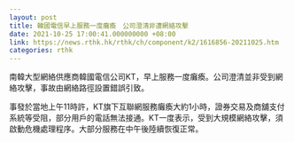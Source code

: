 ```yaml
---
layout: post
title: 韓國電信早上服務一度癱瘓　公司澄清非遭網絡攻擊
date: 2021-10-25 17:00:41.000000000 +08:00
link: https://news.rthk.hk/rthk/ch/component/k2/1616856-20211025.htm
categories: rthk
---
```


南韓大型網絡供應商韓國電信公司KT，早上服務一度癱瘓。公司澄清並非受到網絡攻擊，事故由網絡路徑設置錯誤引致。

事發於當地上午11時許，KT旗下互聯網服務癱瘓大約1小時，證券交易及商舖支付系統等受阻，部分用戶的電話無法接通。KT一度表示，受到大規模網絡攻擊，須啟動危機處理程序。大部分服務在中午後陸續恢復正常。
